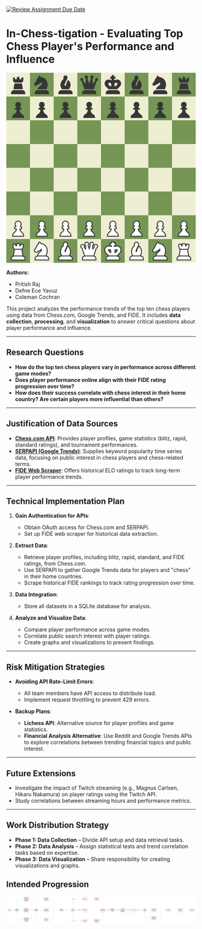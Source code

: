 [![Review Assignment Due Date](https://classroom.github.com/assets/deadline-readme-button-22041afd0340ce965d47ae6ef1cefeee28c7c493a6346c4f15d667ab976d596c.svg)](https://classroom.github.com/a/_SwzfpU1)

# In-Chess-tigation - Evaluating Top Chess Player's Performance and Influence

![Chess.com](data/image/chessboard.png)

**Authors:** 
- Pritish Raj 
- Defne Ece Yavuz
- Coleman Cochran 


This project analyzes the performance trends of the top ten chess players using data from Chess.com, Google Trends, and FIDE. It includes **data collection**, **processing**, and **visualization** to answer critical questions about player performance and influence.

---

## **Research Questions**
- **How do the top ten chess players vary in performance across different game modes?**  
- **Does player performance online align with their FIDE rating progression over time?**  
- **How does their success correlate with chess interest in their home country? Are certain players more influential than others?**

---

## **Justification of Data Sources**
- **[Chess.com API](https://www.chess.com/news/view/published-data-api)**: Provides player profiles, game statistics (blitz, rapid, standard ratings), and tournament performances.  
- **[SERPAPI (Google Trends)](https://serpapi.com/dashboard)**: Supplies keyword popularity time series data, focusing on public interest in chess players and chess-related terms.  
- **[FIDE Web Scraper](https://github.com/xRuiAlves/fide-ratings-scraper/tree/master#api-documentation)**: Offers historical ELO ratings to track long-term player performance trends.

---

## **Technical Implementation Plan**
1. **Gain Authentication for APIs**:  
   - Obtain OAuth access for Chess.com and SERPAPI.  
   - Set up FIDE web scraper for historical data extraction.  

2. **Extract Data**:  
   - Retrieve player profiles, including blitz, rapid, standard, and FIDE ratings, from Chess.com.  
   - Use SERPAPI to gather Google Trends data for players and "chess" in their home countries.  
   - Scrape historical FIDE rankings to track rating progression over time.

3. **Data Integration**:  
   - Store all datasets in a SQLite database for analysis.  

4. **Analyze and Visualize Data**:  
   - Compare player performance across game modes.  
   - Correlate public search interest with player ratings. 
   - Create graphs and visualizations to present findings.

---

## **Risk Mitigation Strategies**
- **Avoiding API Rate-Limit Errors**:  
  - All team members have API access to distribute load.  
  - Implement request throttling to prevent 429 errors.  

- **Backup Plans**:  
  - **Lichess API**: Alternative source for player profiles and game statistics.  
  - **Financial Analysis Alternative**: Use Reddit and Google Trends APIs to explore correlations between trending financial topics and public interest.

---

## **Future Extensions**
- Investigate the impact of Twitch streaming (e.g., Magnus Carlsen, Hikaru Nakamura) on player ratings using the Twitch API.  
- Study correlations between streaming hours and performance metrics.

---

## **Work Distribution Strategy**
- **Phase 1: Data Collection** – Divide API setup and data retrieval tasks.  
- **Phase 2: Data Analysis** – Assign statistical tests and trend correlation tasks based on expertise.  
- **Phase 3: Data Visualization** – Share responsibility for creating visualizations and graphs.


## **Intended Progression** 
![Flowchart](data/image/Flowchart.png)

